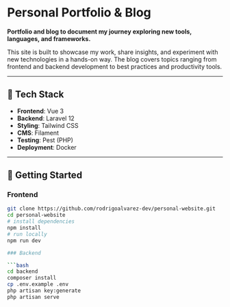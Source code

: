 # Personal Portfolio & Blog

**Portfolio and blog to document my journey exploring new tools, languages, and frameworks.**

This site is built to showcase my work, share insights, and experiment with new technologies in a hands-on way. The blog covers topics ranging from frontend and backend development to best practices and productivity tools.

---

## 🧰 Tech Stack

- **Frontend**: Vue 3
- **Backend**: Laravel 12
- **Styling**: Tailwind CSS
- **CMS**: Filament
- **Testing**: Pest (PHP)
- **Deployment**: Docker

---

## 🚀 Getting Started
### Frontend

```bash
git clone https://github.com/rodrigoalvarez-dev/personal-website.git
cd personal-website
# install dependencies
npm install
# run locally
npm run dev

### Backend

```bash
cd backend
composer install
cp .env.example .env
php artisan key:generate
php artisan serve

